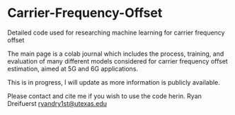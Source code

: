 # Carrier-Frequency-Offset
Detailed code used for researching machine learning for carrier frequency offset

The main page is a colab journal which includes the process, training, and evaluation of many different models considered for carrier frequency offset estimation, aimed at 5G and 6G applications.

This is in progress, I will update as more information is publicly available.

Please contact and cite me if you wish to use the code herin. 
Ryan Dreifuerst
ryandry1st@utexas.edu
